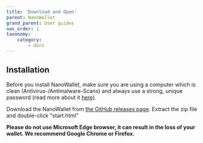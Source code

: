 ```yaml
---
title: 'Download and Open'
parent: NanoWallet
grand_parent: User guides
nav_order: 1
taxonomy:
    category:
        - docs
---
```


## Installation

Before you install NanoWallet, make sure you are using a computer which is clean (Antivirus-/Antimalware-Scans) and always use a strong, unique password (read more about it [here](http://lifehacker.com/four-methods-to-create-a-secure-password-youll-actually-1601854240)).

Download the NanoWallet from [the GitHub releases page](https://github.com/NemProject/NanoWallet/releases). Extract the zip file and double-click "start.html"  

**Please do not use Microsoft Edge browser, it can result in the loss of your wallet. We recommend Google Chrome or Firefox.**
